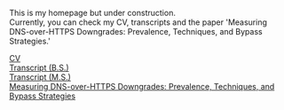 This is my homepage but under construction.  
Currently, you can check my CV, transcripts and the paper 'Measuring DNS-over-HTTPS Downgrades: Prevalence, Techniques, and Bypass Strategies.'

[CV](https://raw.githubusercontent.com/Allgot/Allgot.github.io/main/CV.pdf)  
[Transcript (B.S.)](https://raw.githubusercontent.com/Allgot/Allgot.github.io/main/Transcript_BS.pdf)  
[Transcript (M.S.)](https://raw.githubusercontent.com/Allgot/Allgot.github.io/main/Transcript_MS.pdf)  
[Measuring DNS-over-HTTPS Downgrades: Prevalence, Techniques, and Bypass Strategies](https://raw.githubusercontent.com/Allgot/Allgot.github.io/main/Measuring%20DNS-over-HTTPS%20Downgrades-Prevalence%2C%20Techniques%2C%20and%20Bypass%20Strategies.pdf)  